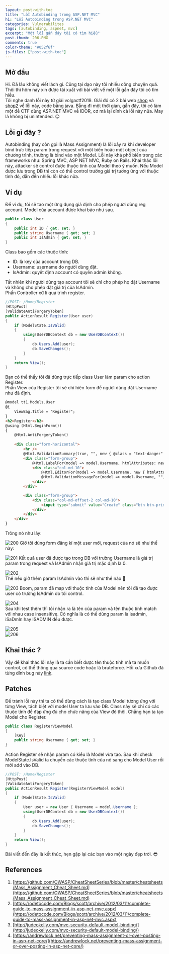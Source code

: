 ```yaml
---
layout: post-with-toc
title: "Lỗi Autobinding trong ASP.NET MVC"
h1: "Lỗi Autobinding trong ASP.NET MVC"
categories: Vulnerabilites
tags: [autobinding, aspnet, mvc]
excerpt: "Một lỗi gần đây tôi có tìm hiểu"
post-thumb: 206.PNG
comments: true
color-theme: "#052f6f"
js-files: ["post-with-toc"]
---
```


## Mở đầu
Hi. Đã lâu không viết lách gì. Cũng tại dạo này tôi nhiều công chuyện quá. Thôi thì hôm nay xin được tái xuất với bài viết về một lỗi gần đây tôi có tìm hiểu.  
Tôi nghe danh lỗi này từ giải volgactf2019. Giải đó có 2 bài web [shop](https://ctftime.org/task/7959) và [shop2](https://ctftime.org/task/7975) về lỗi này, code bằng java. Bẵng đi một thời gian, gần đây, tôi có làm một đề CTF dùng ASP.NET MVC về IDOR, cơ mà lại dính cả lỗi này nữa. May là không bị unintended. :relieved:  
## Lỗi gì đây ?
Autobinding (hay còn gọi là Mass Assignment) là lỗi xảy ra khi developer bind trực tiếp param trong request với một biến hoặc một object của chương trình, thường là bind vào một Model. Lỗi này khá phổ biến trong các frameworks như: Spring MVC, ASP NET MVC, Ruby on Rails. Khai thác lỗi này, attacker sẽ control được thuộc tính của Model theo ý muốn. Nếu Model được lưu trong DB thì còn có thể control trường giá trị tương ứng với thuộc tính đó, dẫn đến nhiều lỗi khác nữa.
## Ví dụ
Để ví dụ, tôi sẽ tạo một ứng dụng giả định cho phép người dùng reg account. Model của account được khai báo như sau.
```csharp
public class User
{
    public int ID { get; set; }
    public string Username { get; set; }
    public int IsAdmin { get; set; }
}
```
Class bao gồm các thuộc tính:
- ID: là key của account trong DB.
- Username: username do người dùng đặt.
- IsAdmin: quyết định account có quyền admin không. 

Tất nhiên khi người dùng tạo account tôi sẽ chỉ cho phép họ đặt Username và không cho phép đặt giá trị của IsAdmin.  
Phần Controller xử lí quá trình register.
```csharp
//POST: /Home/Register
[HttpPost]
[ValidateAntiForgeryToken]
public ActionResult Register(User user)
{
    if (ModelState.IsValid)
    {
        using(UserDBContext db = new UserDBContext())
        {
            db.Users.Add(user);
            db.SaveChanges();
        }
    }
    return View();
}
```
Bạn có thể thấy tôi đã dùng trực tiếp class User làm param cho action Register.  
Phần View của Register tôi sẽ chỉ hiện form để người dùng đặt Username như đã định.  
```html
@model tt1.Models.User
@{
    ViewBag.Title = "Register";
}
<h2>Register</h2>
@using (Html.BeginForm()) 
{
    @Html.AntiForgeryToken()
    
    <div class="form-horizontal">
        <hr />
        @Html.ValidationSummary(true, "", new { @class = "text-danger" })
        <div class="form-group">
            @Html.LabelFor(model => model.Username, htmlAttributes: new { @class = "control-label col-md-2" })
            <div class="col-md-10">
                @Html.EditorFor(model => model.Username, new { htmlAttributes = new { @class = "form-control" } })
                @Html.ValidationMessageFor(model => model.Username, "", new { @class = "text-danger" })
            </div>
        </div>

        <div class="form-group">
            <div class="col-md-offset-2 col-md-10">
                <input type="submit" value="Create" class="btn btn-primary" />
            </div>
        </div>
    </div>
}
```
Trông nó như lày:    

![200](/assets/images/200.PNG)
Giờ tôi dùng form đăng kí một user mới, request của nó sẽ như thế này:  

![201](/assets/images/201.PNG)
Kết quả user đã được tạo trong DB với trường Username là giá trị param trong request và IsAdmin nhận giá trị mặc định là 0.  

![202](/assets/images/202.PNG)  
Thế nếu giờ thêm param IsAdmin vào thì sẽ như thế nào :thinking:  

![203](/assets/images/203.PNG)
Boom, param đã map với thuộc tính của Model nên tôi đã tạo được user có trường IsAdmin do tôi control.  

![204](/assets/images/204.PNG)  
Sau khi test thêm thì tôi nhận ra là tên của param và tên thuộc tính match với nhau case insensitive. Có nghĩa là có thể dùng param là isadmin, iSaDmIn hay ISADMIN đều được.  

![205](/assets/images/205.PNG)  
![206](/assets/images/206.PNG)
## Khai thác ?
Vậy để khai thác lỗi này là ta cần biết được tên thuộc tính mà ta muốn control, có thể thông qua source code hoặc là bruteforce. Hồi xưa Github đã từng dính bug này [link](https://github.blog/2012-03-04-public-key-security-vulnerability-and-mitigation/).
## Patches
Để tránh lỗi này thì ta có thể dùng cách là tạo class Model tương ứng với từng View, tách biệt với model User ta lưu vào DB. Class này sẽ chỉ có các thuộc tính để đáp ứng đủ cho chức năng của View đó thôi. Chẳng hạn ta tạo Model cho Register.  
```cs
public class RegisterViewModel
{
    [Key]
    public string Username { get; set; }
}
```
Action Register sẽ nhận param có kiểu là Model vừa tạo. Sau khi check ModelState.IsValid ta chuyển các thuộc tính của nó sang cho Model User rồi mới add vào DB. 
```cs
//POST: /Home/Register
[HttpPost]
[ValidateAntiForgeryToken]
public ActionResult Register(RegisterViewModel model)
{
    if (ModelState.IsValid)
    {
        User user = new User { Username = model.Username };
        using(UserDBContext db = new UserDBContext())
        {
            db.Users.Add(user);
            db.SaveChanges();
        }
    }
    return View();
}
```
Bài viết đến đây là kết thúc, hẹn gặp lại các bạn vào một ngày đẹp trời. :sunglasses:
## References
1. [https://github.com/OWASP/CheatSheetSeries/blob/master/cheatsheets/Mass_Assignment_Cheat_Sheet.md](https://github.com/OWASP/CheatSheetSeries/blob/master/cheatsheets/Mass_Assignment_Cheat_Sheet.md)
2. [https://odetocode.com/Blogs/scott/archive/2012/03/11/complete-guide-to-mass-assignment-in-asp-net-mvc.aspx](https://odetocode.com/Blogs/scott/archive/2012/03/11/complete-guide-to-mass-assignment-in-asp-net-mvc.aspx)
3. [http://judeokelly.com/mvc-security-default-model-binding/](http://judeokelly.com/mvc-security-default-model-binding/)
4. [https://andrewlock.net/preventing-mass-assignment-or-over-posting-in-asp-net-core/](https://andrewlock.net/preventing-mass-assignment-or-over-posting-in-asp-net-core/)
